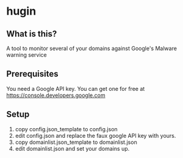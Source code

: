 # hugin
## What is this?
A tool to monitor several of your domains against Google's Malware warning service

## Prerequisites
You need a Google API key. You can get one for free at https://console.developers.google.com

## Setup
1. copy config.json_template to config.json
2. edit config.json and replace the faux google API key with yours.
3. copy domainlist.json_template to domainlist.json
4. edit domainlist.json and set your domains up.
